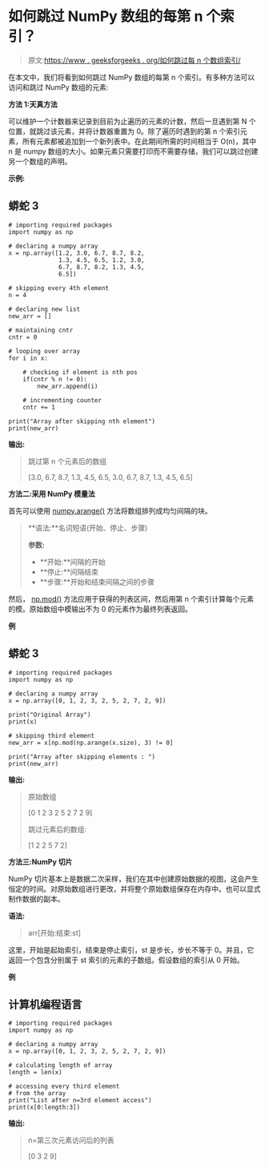 # 如何跳过 NumPy 数组的每第 n 个索引？

> 原文:[https://www . geeksforgeeks . org/如何跳过每 n 个数组索引/](https://www.geeksforgeeks.org/how-to-skip-every-nth-index-of-numpy-array/)

在本文中，我们将看到如何跳过 NumPy 数组的每第 n 个索引。有多种方法可以访问和跳过 NumPy 数组的元素:

**方法 1:天真方法**

可以维护一个计数器来记录到目前为止遍历的元素的计数，然后一旦遇到第 N 个位置，就跳过该元素，并将计数器重置为 0。除了遍历时遇到的第 n 个索引元素，所有元素都被追加到一个新列表中。在此期间所需的时间相当于 O(n)，其中 n 是 numpy 数组的大小。如果元素只需要打印而不需要存储，我们可以跳过创建另一个数组的声明。

**示例:**

## 蟒蛇 3

```
# importing required packages
import numpy as np

# declaring a numpy array
x = np.array([1.2, 3.0, 6.7, 8.7, 8.2,
              1.3, 4.5, 6.5, 1.2, 3.0,
              6.7, 8.7, 8.2, 1.3, 4.5, 
              6.5])

# skipping every 4th element
n = 4

# declaring new list
new_arr = []

# maintaining cntr
cntr = 0

# looping over array
for i in x:

    # checking if element is nth pos
    if(cntr % n != 0):
        new_arr.append(i)

    # incrementing counter
    cntr += 1

print("Array after skipping nth element")
print(new_arr)
```

**输出:**

> 跳过第 n 个元素后的数组
> 
> [3.0, 6.7, 8.7, 1.3, 4.5, 6.5, 3.0, 6.7, 8.7, 1.3, 4.5, 6.5]

**方法二:采用 NumPy 模量法**

首先可以使用 [numpy.arange()](https://www.geeksforgeeks.org/numpy-arange-python/) 方法将数组排列成均匀间隔的块。

> **语法:**名词短语(开始、停止、步骤)
> 
> **参数:**
> 
> *   **开始:**间隔的开始
> *   **停止:**间隔结束
> *   **步骤:**开始和结束间隔之间的步骤

然后， [np.mod()](https://www.geeksforgeeks.org/numpy-mod-in-python/) 方法应用于获得的列表区间，然后用第 n 个索引计算每个元素的模。原始数组中模输出不为 0 的元素作为最终列表返回。

**例**

## 蟒蛇 3

```
# importing required packages
import numpy as np

# declaring a numpy array
x = np.array([0, 1, 2, 3, 2, 5, 2, 7, 2, 9])

print("Original Array")
print(x)

# skipping third element
new_arr = x[np.mod(np.arange(x.size), 3) != 0]

print("Array after skipping elements : ")
print(new_arr)
```

**输出:**

> 原始数组
> 
> [0 1 2 3 2 5 2 7 2 9]
> 
> 跳过元素后的数组:
> 
> [1 2 2 5 7 2]

**方法三:NumPy 切片**

NumPy 切片基本上是数据二次采样，我们在其中创建原始数据的视图，这会产生恒定的时间。对原始数组进行更改，并将整个原始数组保存在内存中。也可以显式制作数据的副本。

**语法:**

> arr[开始:结束:st]

这里，开始是起始索引，结束是停止索引，st 是步长，步长不等于 0。并且，它返回一个包含分别属于 st 索引的元素的子数组。假设数组的索引从 0 开始。

**例**

## 计算机编程语言

```
# importing required packages
import numpy as np

# declaring a numpy array
x = np.array([0, 1, 2, 3, 2, 5, 2, 7, 2, 9])

# calculating length of array
length = len(x)

# accessing every third element 
# from the array
print("List after n=3rd element access")
print(x[0:length:3])
```

**输出:**

> n=第三次元素访问后的列表
> 
> [0 3 2 9]